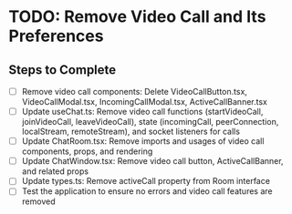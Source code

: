 # TODO: Remove Video Call and Its Preferences

## Steps to Complete

- [ ] Remove video call components: Delete VideoCallButton.tsx, VideoCallModal.tsx, IncomingCallModal.tsx, ActiveCallBanner.tsx
- [ ] Update useChat.ts: Remove video call functions (startVideoCall, joinVideoCall, leaveVideoCall), state (incomingCall, peerConnection, localStream, remoteStream), and socket listeners for calls
- [ ] Update ChatRoom.tsx: Remove imports and usages of video call components, props, and rendering
- [ ] Update ChatWindow.tsx: Remove video call button, ActiveCallBanner, and related props
- [ ] Update types.ts: Remove activeCall property from Room interface
- [ ] Test the application to ensure no errors and video call features are removed
